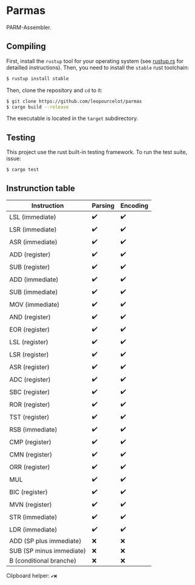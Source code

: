 # Parmas

PARM-Assembler.

## Compiling

First, install the `rustup` tool for your operating system (see
[rustup.rs][rustup] for detailled instructions). Then, you need to install the
`stable` rust toolchain:

```bash
$ rustup install stable
```

Then, clone the repository and `cd` to it:

```bash
$ git clone https://github.com/leopourcelot/parmas
$ cargo build --release
```

The executable is located in the `target` subdirectory.

## Testing

This project use the rust built-in testing framework. To run the test suite,
issue:

```bash
$ cargo test
```

## Instrunction table

| Instruction | Parsing | Encoding |
| ----------- | ------- | -------- |
| LSL (immediate) | ✔️ | ✔️ |
| LSR (immediate) | ✔️ | ✔️ |
| ASR (immediate) | ✔️ | ✔️ |
| ADD (register) | ✔️ | ✔️ |
| SUB (register) | ✔️ | ✔️ |
| ADD (immediate) | ✔️ | ✔️ |
| SUB (immediate) | ✔️ | ✔️ |
| MOV (immediate) | ✔️ | ✔️ |
| AND (register) | ✔️ | ✔️ |
| EOR (register) | ✔️ | ✔️ |
| LSL (register) | ✔️ | ✔️ |
| LSR (register) | ✔️ | ✔️ |
| ASR (register) | ✔️ | ✔️ |
| ADC (register) | ✔️ | ✔️ |
| SBC (register) | ✔️ | ✔️ |
| ROR (register) | ✔️ | ✔️ |
| TST (register) | ✔️ | ✔️ |
| RSB (immediate) | ✔️ | ✔️ |
| CMP (register) | ✔️ | ✔️ |
| CMN (register) | ✔️ | ✔️ |
| ORR (register) | ✔️ | ✔️ |
| MUL | ✔️ | ✔️ |
| BIC (register) | ✔️ | ✔️ |
| MVN (register) | ✔️ | ✔️ |
| STR (immediate) | ✔️ | ✔️ |
| LDR (immediate) | ✔️ | ✔️ |
| ADD (SP plus immediate) | ❌ | ❌ |
| SUB (SP minus immediate) | ❌ | ❌ |
| B (conditional branche) | ❌ | ❌ |

Clipboard helper: `✔️❌`

[rustup]: https://rustup.rs
